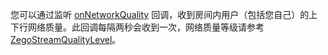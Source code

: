 您可以通过监听 [onNetworkQuality](@onNetworkQuality) 回调，收到房间内用户（包括您自己）的上下行网络质量。此回调每隔两秒会收到一次，网络质量等级请参考 [ZegoStreamQualityLevel](@-ZegoStreamQualityLevel)。
